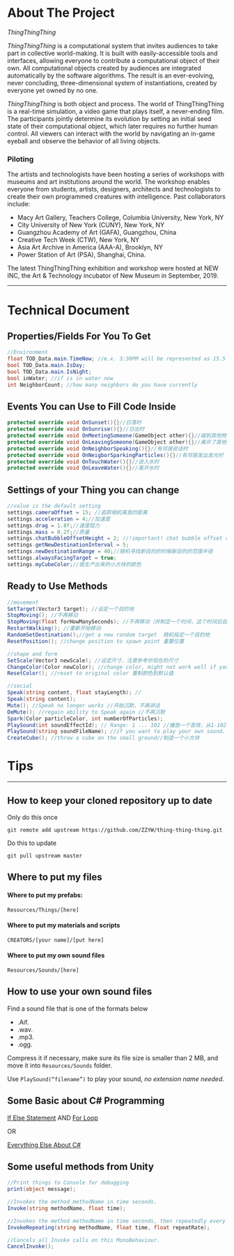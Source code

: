 # About The Project

_ThingThingThing_

_ThingThingThing_ is a computational system that invites audiences to take part in collective world-making. It is built with easily-accessible tools and interfaces, allowing everyone to contribute a computational object of their own. All computational objects created by audiences are integrated automatically by the software algorithms. The result is an ever-evolving, never concluding, three-dimensional system of instantiations, created by everyone yet owned by no one. 

_ThingThingThing_ is both object and process. The world of ThingThingThing is a real-time simulation, a video game that plays itself, a never-ending film. The participants jointly determine its evolution by setting an initial seed state of their computational object, which later requires no further human control. All viewers can interact with the world by navigating an in-game eyeball and observe the behavior of all living objects. 

### Piloting 

The artists and technologists have been hosting a series of workshops with museums and art institutions around the world. The workshop enables everyone from students, artists, designers, architects and technologists to create their own programmed creatures with intelligence. Past collaborators include: 

- Macy Art Gallery, Teachers College, Columbia University, New York, NY
- City University of New York (CUNY), New York, NY
- Guangzhou Academy of Art (GAFA), Guangzhou, China
- Creative Tech Week (CTW), New York, NY
- Asia Art Archive in America (AAA-A), Brooklyn, NY
- Power Station of Art (PSA), Shanghai, China. 

The latest ThingThingThing exhibition and workshop were hosted at NEW INC, the Art & Technology incubator of New Museum in September, 2019.

<!-- ---------- -->

<!-- # Collaborators and Their _Things_

- Zhenzhen  `PrinceZ`
- Yang `Elo` & `Dummy`
- Jingling `JZ` & `JZPig`
- Evian `Cloud Cloud` & `Sheep_Mushy`
- Sara `Margarita` & `Tomas`
- JHMun `Chicken` -->

---



<!-- # Steps for participants:

[Google Doc Link](https://docs.google.com/document/d/18rqBA01xjrEOiLuYqoa7b_HeCmha066y6eLI37iUFIA/edit?usp=sharing)  
[石墨文档](https://shimo.im/docs/DhxNEZhaCGgABntM/)

--- -->

# Technical Document

## Properties/Fields For You To Get

```csharp
//Environment
float TOD_Data.main.TimeNow; //e.x. 3:30PM will be represented as 15.5
bool TOD_Data.main.IsDay;
bool TOD_Data.main.IsNight;
bool inWater; //if is in water now
int NeighborCount; //how many neighbors do you have currently
```

## Events You can Use to Fill Code Inside

```csharp
protected override void OnSunset(){}//日落时
protected override void OnSunrise(){}//日出时
protected override void OnMeetingSomeone(GameObject other){}//碰到其他物时
protected override void OnLeavingSomeone(GameObject other){}//离开了其他物时
protected override void OnNeighborSpeaking(){}//有邻居说话时
protected override void OnNeigborSparkingParticles(){}//有邻居发出发光时
protected override void OnTouchWater(){}//进入水时
protected override void OnLeaveWater(){}//离开水时
```

## Settings of your Thing you can change

```csharp
//value is the default setting
settings.cameraOffset = 15; //追踪相机离我的距离
settings.acceleration = 4;//加速度
settings.drag = 1.8f;//速度阻力
settings.mass = 0.2f;//质量
settings.chatBubbleOffsetHeight = 2; //!important! chat bubble offset on Y axis, adjust to avoid chat bubble being blocked by your model 重要！！！！我的对话泡泡的高度！！注意测试调整
settings.getNewDestinationInterval = 5;
settings.newDestinationRange = 40;//随机寻找新目的的时候新目的的范围半径
settings.alwaysFacingTarget = true;
settings.myCubeColor;//我生产出来的小方块的颜色
```

## Ready to Use Methods

```csharp
//movement
SetTarget(Vector3 target); //设定一个目的地
StopMoving(); //不再移动
StopMoving(float forHowManySeconds); //不再移动（并制定一个时间，这个时间后自动开始移动）
RestartWalking(); //重新开始移动
RandomSetDestination();//get a new random target  随机指定一个目的地
ResetPosition(); //change position to spawn point 重置位置

//shape and form
SetScale(Vector3 newScale); //设定尺寸，注意参考你现在的尺寸
ChangeColor(Color newColor); //change color, might not work well if you have more than one renderer or more than one material 更改颜色
ResetColor(); //reset to original color 重制颜色到默认值

//social
Speak(string content, float stayLength); //
Speak(string content);
Mute(); //Speak no longer works //开始沉默，不再讲话
DeMute(); //regain ability to Speak again //不再沉默
Spark(Color particleColor, int numberOfParticles);
PlaySound(int soundEffectId); // Range: 1 ... 102 //播放一个音效，从1-102中选择
PlaySound(string soundFileName); //if you want to play your own sound. but pls make your sound short!!!//播放一个音效，如果你要用自己的声音文件
CreateCube(); //throw a cube on the small ground//制造一个小方块
```

# Tips

---

## How to keep your cloned repository up to date

Only do this once

`git remote add upstream https://github.com/ZZYW/thing-thing-thing.git`

Do this to update

`git pull upstream master`

## Where to put my files

#### Where to put my prefabs:

`Resources/Things/[here]`

#### Where to put my materials and scripts

`CREATORS/[your name]/[put here]`

#### Where to put my own sound files

`Resources/Sounds/[here]`

## How to use your own sound files

Find a sound file that is one of the formats below

- .Aif.
- .wav.
- .mp3.
- .ogg.

Compress it if necessary, make sure its file size is smaller than 2 MB, and move it into `Resources/Sounds` folder.

Use `PlaySound(“filename”)` to play your sound, _no extension name needed_.

## Some Basic about C# Programming

[If Else Statement](https://docs.microsoft.com/en-us/dotnet/csharp/language-reference/keywords/if-else)
AND
[For Loop](https://docs.microsoft.com/en-us/dotnet/csharp/language-reference/keywords/for)

OR

[Everything Else About C#](https://docs.microsoft.com/en-us/dotnet/csharp/index)

## Some useful methods from Unity

```csharp
//Print things to Console for debugging
print(object message);

//Invokes the method methodName in time seconds.
Invoke(string methodName, float time);

//Invokes the method methodName in time seconds, then repeatedly every repeatRate seconds.
InvokeRepeating(string methodName, float time, float repeatRate);

//Cancels all Invoke calls on this MonoBehaviour.
CancelInvoke();
```
